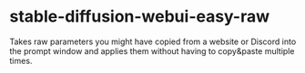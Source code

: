 # stable-diffusion-webui-easy-raw
Takes raw parameters you might have copied from a website or Discord into the prompt window and applies them without having to copy&amp;paste multiple times.
